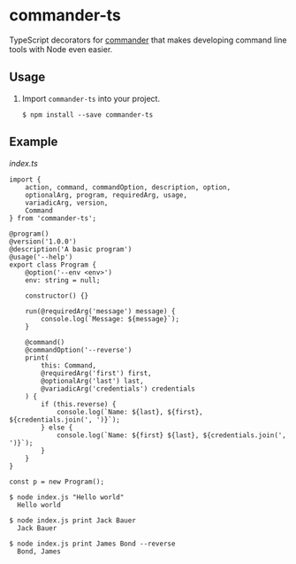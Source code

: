 commander-ts
================================

TypeScript decorators for [commander](https://github.com/tj/commander.js/) that makes developing command line tools with Node even easier.

## Usage
1. Import `commander-ts` into your project.
	```
	$ npm install --save commander-ts
	```

## Example
_index.ts_
```
import {
	action, command, commandOption, description, option,
	optionalArg, program, requiredArg, usage,
	variadicArg, version,
	Command
} from 'commander-ts';

@program()
@version('1.0.0')
@description('A basic program')
@usage('--help')
export class Program {
	@option('--env <env>')
	env: string = null;

	constructor() {}

	run(@requiredArg('message') message) {
		console.log(`Message: ${message}`);
	}

	@command()
	@commandOption('--reverse')
	print(
		this: Command,
		@requiredArg('first') first,
		@optionalArg('last') last,
		@variadicArg('credentials') credentials
	) {
		if (this.reverse) {
			console.log(`Name: ${last}, ${first}, ${credentials.join(', ')}`);
		} else {
			console.log(`Name: ${first} ${last}, ${credentials.join(', ')}`);
		}
	}
}

const p = new Program();

```

```
$ node index.js "Hello world"
  Hello world

$ node index.js print Jack Bauer
  Jack Bauer

$ node index.js print James Bond --reverse
  Bond, James
